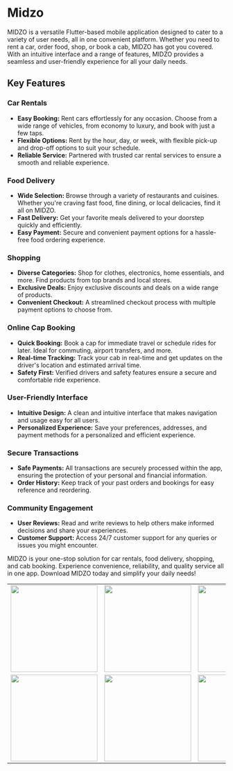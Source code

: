 # Midzo
MIDZO is a versatile Flutter-based mobile application designed to cater to a variety of user needs, all in one convenient platform. Whether you need to rent a car, order food, shop, or book a cab, MIDZO has got you covered. With an intuitive interface and a range of features, MIDZO provides a seamless and user-friendly experience for all your daily needs.

## Key Features

### Car Rentals
- **Easy Booking:** Rent cars effortlessly for any occasion. Choose from a wide range of vehicles, from economy to luxury, and book with just a few taps.
- **Flexible Options:** Rent by the hour, day, or week, with flexible pick-up and drop-off options to suit your schedule.
- **Reliable Service:** Partnered with trusted car rental services to ensure a smooth and reliable experience.

### Food Delivery
- **Wide Selection:** Browse through a variety of restaurants and cuisines. Whether you're craving fast food, fine dining, or local delicacies, find it all on MIDZO.
- **Fast Delivery:** Get your favorite meals delivered to your doorstep quickly and efficiently.
- **Easy Payment:** Secure and convenient payment options for a hassle-free food ordering experience.

### Shopping
- **Diverse Categories:** Shop for clothes, electronics, home essentials, and more. Find products from top brands and local stores.
- **Exclusive Deals:** Enjoy exclusive discounts and deals on a wide range of products.
- **Convenient Checkout:** A streamlined checkout process with multiple payment options to choose from.

### Online Cap Booking
- **Quick Booking:** Book a cap for immediate travel or schedule rides for later. Ideal for commuting, airport transfers, and more.
- **Real-time Tracking:** Track your cab in real-time and get updates on the driver's location and estimated arrival time.
- **Safety First:** Verified drivers and safety features ensure a secure and comfortable ride experience.

### User-Friendly Interface
- **Intuitive Design:** A clean and intuitive interface that makes navigation and usage easy for all users.
- **Personalized Experience:** Save your preferences, addresses, and payment methods for a personalized and efficient experience.

### Secure Transactions
- **Safe Payments:** All transactions are securely processed within the app, ensuring the protection of your personal and financial information.
- **Order History:** Keep track of your past orders and bookings for easy reference and reordering.

### Community Engagement
- **User Reviews:** Read and write reviews to help others make informed decisions and share your experiences.
- **Customer Support:** Access 24/7 customer support for any queries or issues you might encounter.

MIDZO is your one-stop solution for car rentals, food delivery, shopping, and cab booking. Experience convenience, reliability, and quality service all in one app. Download MIDZO today and simplify your daily needs!



<table>
  <tr>
    <td><img src="https://github.com/user-attachments/assets/1133ef1d-5ffa-43a4-84cc-38594d3ad17e" width="200"></td>
    <td><img src="https://github.com/user-attachments/assets/4a62b56a-bbef-4fe1-84e5-242148e45e7a" width="200"></td>
    <td><img src="https://github.com/user-attachments/assets/24d52d1c-e6be-4f05-8931-c29d3d9bef26" width="200"></td>
    <td><img src="https://github.com/user-attachments/assets/5379f5d7-e33f-4408-a1d5-29419c0e4626" width="200"></td>
  </tr>
  <tr>
    <td><img src="https://github.com/user-attachments/assets/2b3a65e2-61f0-44cd-8d77-8a2dad6cbc7d" width="200"></td>
    <td><img src="https://github.com/user-attachments/assets/8c0b9c30-c1c3-4034-8946-2dfae84679fb" width="200"></td>
    <td><img src="https://github.com/user-attachments/assets/df95602a-0b11-4a35-a3f7-04bceefb6de0" width="200"></td>
    <td><img src="https://github.com/user-attachments/assets/d2075a39-6e52-4640-b422-857b05688f7b" width="200"></td>
  </tr>
</table>
